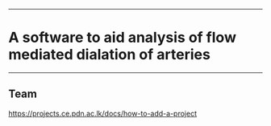 ___
# A software to aid analysis of flow mediated dialation of arteries
___

## Team

https://projects.ce.pdn.ac.lk/docs/how-to-add-a-project
